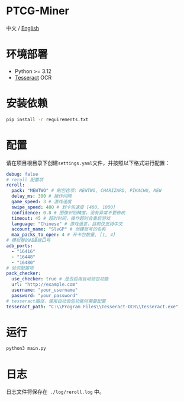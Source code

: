 # PTCG-Miner
中文 / [English](./README_EN.md)

# 环境部署

- Python >= 3.12
- [Tesseract](https://github.com/tesseract-ocr/tesseract) OCR

# 安装依赖

```sh
pip install -r requirements.txt
```

# 配置
请在项目根目录下创建`settings.yaml`文件，并按照以下格式进行配置：
```yaml
debug: false
# reroll 配置项
reroll:
  pack: "MEWTWO" # 刷包选项: MEWTWO, CHARIZARD, PIKACHU, MEW
  delay_ms: 300 # 操作间隔
  game_speed: 3 # 游戏速度
  swipe_speed: 480 # 划卡包速度 [480, 1000]
  confidence: 0.8 # 图像识别精度，没有异常不要修改
  timeout: 45 # 超时时间，操作超时会重启游戏
  language: "Chinese" # 游戏语言，目前仅支持中文
  account_name: "SlvGP" # 创建账号的名称
  max_packs_to_open: 4 # 开卡包数量, [1, 4]
# 模拟器的ADB端口号
adb_ports:
  - "16416"
  - "16448"
  - "16480"
# 验包配置项
pack_checker:
  use_checker: true # 是否启用自动验包功能
  url: "http://example.com"
  username: "your_username"
  password: "your_password"
# tesseract路径，使用自动验包功能时需要配置
tesseract_path: "C:\\Program Files\\Tesseract-OCR\\tesseract.exe"
```

# 运行
```sh
python3 main.py
```



# 日志
日志文件将保存在` ./log/reroll.log` 中。
